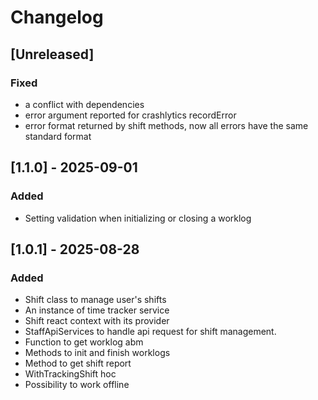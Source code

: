 # Changelog

## [Unreleased]

### Fixed

- a conflict with dependencies
- error argument reported for crashlytics recordError
- error format returned by shift methods, now all errors have the same standard format

## [1.1.0] - 2025-09-01

### Added

- Setting validation when initializing or closing a worklog

## [1.0.1] - 2025-08-28

### Added

- Shift class to manage user's shifts
- An instance of time tracker service
- Shift react context with its provider
- StaffApiServices to handle api request for shift management.
- Function to get worklog abm
- Methods to init and finish worklogs
- Method to get shift report
- WithTrackingShift hoc
- Possibility to work offline
